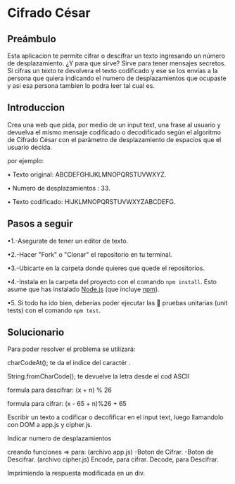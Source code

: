 # Cifrado César

## Preámbulo

Esta aplicacion te permite cifrar o descifrar un texto ingresando un número de desplazamiento.
¿Y para que sirve?
Sirve para tener mensajes secretos. Si cifras un texto te devolvera el texto codificado y ese se los envias a la persona que quiera indicando el numero de desplazamientos que ocupaste y asi esa persona tambien lo podra leer tal cual es.

## Introduccion

Crea una web que pida, por medio de un input text, una frase al usuario y devuelva el mismo mensaje codificado o decodificado según el algoritmo de Cifrado César con el parámetro de desplazamiento de espacios que el usuario decida.

por ejemplo:

• Texto original: ABCDEFGHIJKLMNOPQRSTUVWXYZ.

• Numero de desplazamientos : 33. 

• Texto codificado: HIJKLMNOPQRSTUVWXYZABCDEFG.

## Pasos a seguir

•1.-Asegurate de tener un editor de texto.

•2.-Hacer "Fork" o "Clonar" el repositorio en tu terminal.

•3.-Ubicarte en la carpeta donde quieres que quede el repositorios.

•4.-Instala en la carpeta del proyecto con el comando `npm
   install`. Esto asume que has instalado [Node.js](https://nodejs.org/) (que
   incluye [npm](https://docs.npmjs.com/)).

•5. Si todo ha ido bien, deberías poder ejecutar las :traffic_light:
   pruebas unitarias (unit tests) con el comando `npm test`.


## Solucionario

Para poder resolver el problema se utilizará:

charCodeAt(); te da el indice del caractér .

String.fromCharCode(); te devuelve la letra desde el cod ASCII

formula para descifrar: (x + n) % 26

formula para cifrar: (x - 65 + n)%26 + 65


Escribir un texto a codificar o decofificar en el input text, luego llamandolo con DOM a app.js y cipher.js.

Indicar numero de desplazamientos

creando funciones => para:
(archivo app.js)
-Boton de Cifrar.
-Boton de Descifrar.
(archivo cipher.js)
Encode, para cifrar.
Decode, para Descifrar.

Imprimiendo la respuesta modificada en un div.




